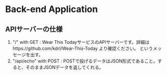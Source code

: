 # Back-end Application

## APIサーバーの仕様
1. "/" with GET : Wear This TodayサービスのAPIサーバーです。詳細はhttps://github.com/kdrl/Wear-This-Today より確認ください。 というメッセージを出す。
2. "/api/echo" with POST : POSTで投げるデータはJSON形式であること。すると、そのままJSONデータを返してくれる。

